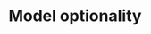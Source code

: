 ---
title: 'Model optionality'
description: In data-oriented programming where data is at the forefront, modeling optionality provides a powerful mechanism to express the presence or absence of data in a concise and type-safe manner. <br><br>Optional typing allows indicating when a value may be absent or nullable while optional fields provide flexibility in representing varying data states. <br><br> Ballerina has built-in support for optional types and fields, eliminating the risk of null pointer exceptions and related bugs. In Java, handling optional types and fields typically involves using external libraries or annotations, which can introduce additional complexity and potential for errors.
url: https://github.com/ballerina-guides/integration-samples/tree/main/data-oriented-programming/model-optionality
---